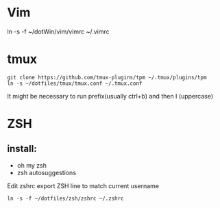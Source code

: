 # Vim
ln -s -f ~/dotWin/vim/vimrc ~/.vimrc

# tmux

```
git clone https://github.com/tmux-plugins/tpm ~/.tmux/plugins/tpm
ln -s ~/dotfiles/tmux/tmux.conf ~/.tmux.conf
```

It might be necessary to run prefix(usually ctrl+b) and then I (uppercase)


# ZSH

## install:
- oh my zsh
- zsh autosuggestions

Edit zshrc export ZSH line to match current username

```
ln -s -f ~/dotfiles/zsh/zshrc ~/.zshrc
```

